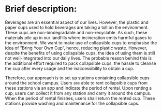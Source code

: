 # Brief description: 

Beverages are an essential aspect of our lives. However, the plastic and paper cups used to hold beverages are taking a toll on the environment. These cups are non-biodegradable and non-recyclable. As such, these materials pile up in our landfills where incineration emits harmful gases to the environment. 
We want to make use of collapsible cups to emphasise the idea of “Bring Your Own Cup”, hence, reducing plastic waste.
However, despite the benefits of using collapsible cups, the idea of using them is still not well-integrated into our daily lives. The probable reason behind this is the additional effort required to pack collapsible cups, the hassle to cleanse the cup after every usage and the inaccessibility to obtain a cup.

Therefore, our approach is to set up stations containing collapsible cups around the school campus. Users are able to rent collapsible cups from these stations via an app and indicate the period of rental. Upon renting a cup, users can collect it from any station and carry it around the campus. When the period of rental finishes, users shall return the rented cup. These stations provide washing and maintenance for the collapsible cups.
